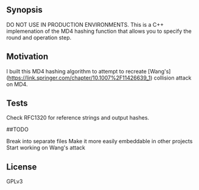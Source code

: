 ## Synopsis

DO NOT USE IN PRODUCTION ENVIRONMENTS.  This is a C++ implemenation of the MD4 hashing function that 
allows you to specify the round and operation step.  

## Motivation

I built this MD4 hashing algorithm to attempt to recreate [Wang's] 
(https://link.springer.com/chapter/10.1007%2F11426639_1) collision attack on MD4.

## Tests

Check RFC1320 for reference strings and output hashes. 

##TODO

Break into separate files
Make it more easily embeddable in other projects
Start working on Wang's attack

## License

GPLv3
